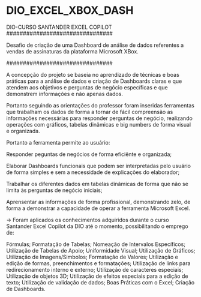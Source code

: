 # DIO_EXCEL_XBOX_DASH

DIO-CURSO SANTANDER EXCEL COPILOT ################################

Desafio de criação de uma Dashboard de análise de dados referentes a vendas de assinaturas da plataforma Microsoft XBox.

################################

A concepção do projeto se baseia no aprendizado de técnicas e boas práticas para a análise de dados e criação de Dashboards claras e que atendem aos objetivos e perguntas de negócio específicas e que demonstrem informações e não apenas dados.

Portanto seguindo as orientações do professor foram inseridas ferramentas que trabalham os dados de forma a tornar de fácil compreensão as informações necessárias para responder perguntas de negócio, realizando operações com gráficos, tabelas dinâmicas e big numbers de forma visual e organizada.

Portanto a ferramenta permite ao usuário:

Responder peguntas de negócios de forma eficiênte e organizada;

Elaborar Dashboards funcionais que podem ser interpretadas pelo usuário de forma simples e sem a necessidade de explicações do elaborador;

Trabalhar os diferentes dados em tabelas dinâmicas de forma que não se limita às perguntas de negócio iniciais;

Aprensentar as informações de forma profissional, demonstrando zelo, de forma a demonstrar a capacidade de operar a ferramenta Microsoft Excel.

-> Foram aplicados os conhecimentos adquiridos durante o curso Santander Excel Copilot da DIO até o momento, possibilitando o emprego de:

Fórmulas; Formatação de Tabelas; Nomeação de Intervalos Específicos; Utilização de Tabelas de Apoio; Uniformidade Visual; Utilização de Gráficos; Utilização de Imagens/Simbolos; Formatação de Valores; Utilização e edição de formas, preenchimentos e formatações; Utilização de links para redirecionamento interno e externo; Utilização de caracteres especiais; Utilização de objetos 3D; Utilização de efeitos especiais para a edição de texto; Utilização de validação de dados; Boas Práticas com o Excel; Criação de Dashboards.
